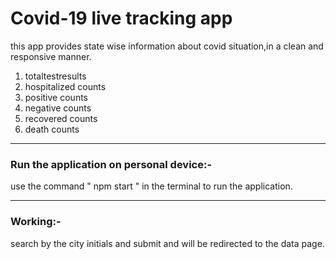 # Covid-19 live tracking app
this app provides state wise information about covid situation,in a clean and responsive manner.

1. totaltestresults
2. hospitalized counts
3. positive counts
4. negative counts
5. recovered counts
6. death counts

***
### Run the application on personal device:-
use the command " npm start " in the terminal to run the application.

***
### Working:-
search by the city initials and submit and will be redirected to the data page.